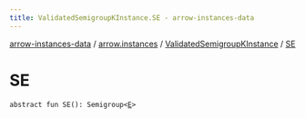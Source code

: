```yaml
---
title: ValidatedSemigroupKInstance.SE - arrow-instances-data
---
```


[arrow-instances-data](../../index.html) / [arrow.instances](../index.html) / [ValidatedSemigroupKInstance](index.html) / [SE](./-s-e.html)

# SE

`abstract fun SE(): Semigroup<`[`E`](index.html#E)`>`